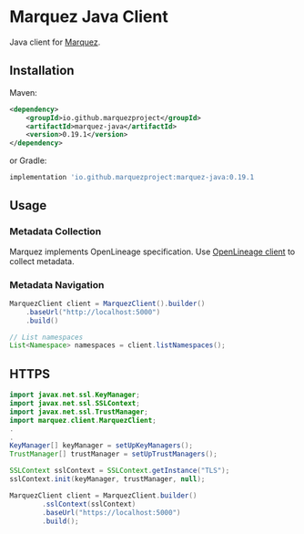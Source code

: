 # Marquez Java Client

Java client for [Marquez](https://github.com/MarquezProject/marquez).

## Installation

Maven:

```xml
<dependency>
    <groupId>io.github.marquezproject</groupId>
    <artifactId>marquez-java</artifactId>
    <version>0.19.1</version>
</dependency>
```

or Gradle:

```groovy
implementation 'io.github.marquezproject:marquez-java:0.19.1
```

## Usage

### Metadata Collection
Marquez implements OpenLineage specification. Use [OpenLineage client](https://github.com/OpenLineage/OpenLineage/tree/main/client/java) to collect metadata.

### Metadata Navigation
```java
MarquezClient client = MarquezClient().builder()
    .baseUrl("http://localhost:5000")
    .build()

// List namespaces
List<Namespace> namespaces = client.listNamespaces();
```

## HTTPS

```java
import javax.net.ssl.KeyManager;
import javax.net.ssl.SSLContext;
import javax.net.ssl.TrustManager;
import marquez.client.MarquezClient;
.
.
KeyManager[] keyManager = setUpKeyManagers();
TrustManager[] trustManager = setUpTrustManagers();

SSLContext sslContext = SSLContext.getInstance("TLS");
sslContext.init(keyManager, trustManager, null);

MarquezClient client = MarquezClient.builder()
        .sslContext(sslContext)
        .baseUrl("https://localhost:5000")
        .build();
```

